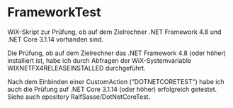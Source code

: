 # FrameworkTest
WiX-Skript zur Prüfung, ob auf dem Zielrechner .NET Framework 4.8 und .NET Core 3.1.14 vorhanden sind.

Die Prüfung, ob auf dem Zielrechner das .NET Framework 4.8 (oder höher) installiert ist, habe ich durch Abfragen der WiX-Systemvariable WIXNETFX4RELEASEINSTALLED durchgeführt.

Nach dem Einbinden einer CustomAction ("DOTNETCORETEST") habe ich auch die Prüfung auf .NET Core 3.1.14 (oder höher) erfolgreich getestet. Siehe auch epository RalfSasse/DotNetCoreTest.

